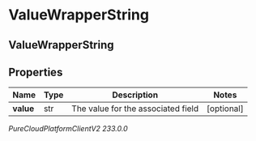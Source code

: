 # ValueWrapperString

## ValueWrapperString

## Properties

|Name | Type | Description | Notes|
|------------ | ------------- | ------------- | -------------|
| **value** | str | The value for the associated field | [optional] |



_PureCloudPlatformClientV2 233.0.0_
